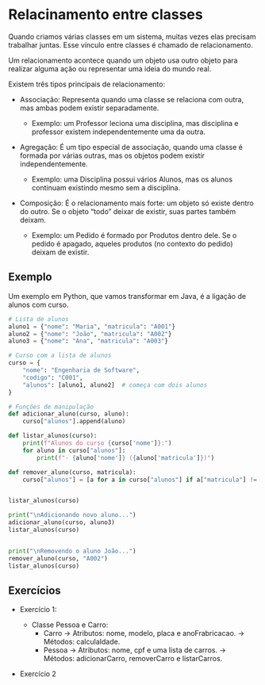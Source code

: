 # Relacinamento entre classes

Quando criamos várias classes em um sistema, muitas vezes elas precisam trabalhar juntas. Esse vínculo entre classes é chamado de relacionamento.

Um relacionamento acontece quando um objeto usa outro objeto para realizar alguma ação ou representar uma ideia do mundo real.

Existem três tipos principais de relacionamento:

- Associação: Representa quando uma classe se relaciona com outra, mas ambas podem existir separadamente.

    - Exemplo: um Professor leciona uma disciplina, mas disciplina e professor existem independentemente uma da outra.

- Agregação: É um tipo especial de associação, quando uma classe é formada por várias outras, mas os objetos podem existir independentemente.

    - Exemplo: uma Disciplina possui vários Alunos, mas os alunos continuam existindo mesmo sem a disciplina.

- Composição: É o relacionamento mais forte: um objeto só existe dentro do outro. Se o objeto “todo” deixar de existir, suas partes também deixam.

    - Exemplo: um Pedido é formado por Produtos dentro dele. Se o pedido é apagado, aqueles produtos (no contexto do pedido) deixam de existir.

## Exemplo

Um exemplo em Python, que vamos transformar em Java, é a ligação de alunos com curso.


```python
# Lista de alunos
aluno1 = {"nome": "Maria", "matricula": "A001"}
aluno2 = {"nome": "João", "matricula": "A002"}
aluno3 = {"nome": "Ana", "matricula": "A003"}

# Curso com a lista de alunos
curso = {
    "nome": "Engenharia de Software",
    "codigo": "C001",
    "alunos": [aluno1, aluno2]  # começa com dois alunos
}

# Funções de manipulação
def adicionar_aluno(curso, aluno):
    curso["alunos"].append(aluno)

def listar_alunos(curso):
    print(f"Alunos do curso {curso['nome']}:")
    for aluno in curso["alunos"]:
        print(f"- {aluno['nome']} ({aluno['matricula']})")

def remover_aluno(curso, matricula):
    curso["alunos"] = [a for a in curso["alunos"] if a["matricula"] != matricula]


listar_alunos(curso)

print("\nAdicionando novo aluno...")
adicionar_aluno(curso, aluno3)
listar_alunos(curso)


print("\nRemovendo o aluno João...")
remover_aluno(curso, "A002")
listar_alunos(curso)
```


## Exercícios

- Exercício 1:

  - Classe Pessoa e Carro:
    - Carro -> Atributos: nome, modelo, placa e anoFrabricacao.
            -> Métodos: calculaIdade.
    - Pessoa -> Atributos: nome, cpf e uma lista de carros.
             -> Métodos: adicionarCarro, removerCarro e listarCarros.
 
- Exercício 2
